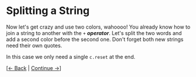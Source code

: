 # Splitting a String

Now let's get crazy and use two colors, wahoooo! You already know how to
join a string to another with the `+` ***operator***. Let's split the
two words and add a second color before the second one. Don't forget
both new strings need their own quotes.

In this case we only need a single `c.reset` at the end.

[[&larr; Back](../04) | [Continue &rarr;](../06)]
